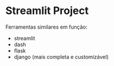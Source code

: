 # Streamlit Project


Ferramentas similares em função:
- streamlit
- dash
- flask
- django (mais completa e customizável)
